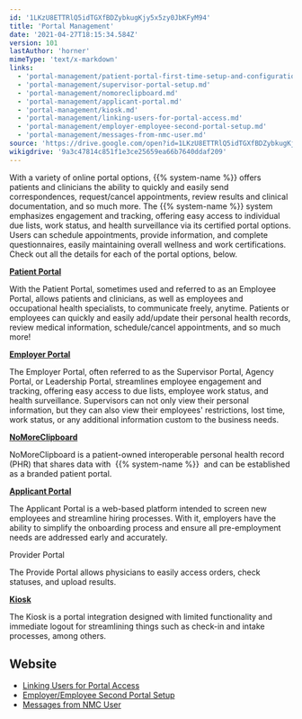 ```yaml
---
id: '1LKzU8ETTRlQ5idTGXfBDZybkugKjy5x5zy0JbKFyM94'
title: 'Portal Management'
date: '2021-04-27T18:15:34.584Z'
version: 101
lastAuthor: 'horner'
mimeType: 'text/x-markdown'
links:
  - 'portal-management/patient-portal-first-time-setup-and-configuration.md'
  - 'portal-management/supervisor-portal-setup.md'
  - 'portal-management/nomoreclipboard.md'
  - 'portal-management/applicant-portal.md'
  - 'portal-management/kiosk.md'
  - 'portal-management/linking-users-for-portal-access.md'
  - 'portal-management/employer-employee-second-portal-setup.md'
  - 'portal-management/messages-from-nmc-user.md'
source: 'https://drive.google.com/open?id=1LKzU8ETTRlQ5idTGXfBDZybkugKjy5x5zy0JbKFyM94'
wikigdrive: '9a3c47814c851f1e3ce25659ea66b7640ddaf209'
---
```

With a variety of online portal options, {{% system-name %}} offers patients and clinicians the ability to quickly and easily send correspondences, request/cancel appointments, review results and clinical documentation, and so much more. The {{% system-name %}} system emphasizes engagement and tracking, offering easy access to individual due lists, work status, and health surveillance via its certified portal options. Users can schedule appointments, provide information, and complete questionnaires, easily maintaining overall wellness and work certifications. Check out all the details for each of the portal options, below.

[**Patient Portal**](portal-management/patient-portal-first-time-setup-and-configuration.md)

With the Patient Portal, sometimes used and referred to as an Employee Portal, allows patients and clinicians, as well as employees and occupational health specialists, to communicate freely, anytime. Patients or employees can quickly and easily add/update their personal health records, review medical information, schedule/cancel appointments, and so much more!

[**Employer Portal**](portal-management/supervisor-portal-setup.md)

The Employer Portal, often referred to as the Supervisor Portal, Agency Portal, or Leadership Portal, streamlines employee engagement and tracking, offering easy access to due lists, employee work status, and health surveillance. Supervisors can not only view their personal information, but they can also view their employees' restrictions, lost time, work status, or any additional information custom to the business needs.

[**NoMoreClipboard**](portal-management/nomoreclipboard.md)

NoMoreClipboard is a patient-owned interoperable personal health record (PHR) that shares data with  {{% system-name %}}  and can be established as a branded patient portal.

[**Applicant Portal**](portal-management/applicant-portal.md)

The Applicant Portal is a web-based platform intended to screen new employees and streamline hiring processes. With it, employers have the ability to simplify the onboarding process and ensure all pre-employment needs are addressed early and accurately.

Provider Portal

The Provide Portal allows physicians to easily access orders, check statuses, and upload results.

[**Kiosk**](portal-management/kiosk.md)

The Kiosk is a portal integration designed with limited functionality and immediate logout for streamlining things such as check-in and intake processes, among others.

## Website

* [Linking Users for Portal Access](portal-management/linking-users-for-portal-access.md)
* [Employer/Employee Second Portal Setup](portal-management/employer-employee-second-portal-setup.md)
* [Messages from NMC User](portal-management/messages-from-nmc-user.md)
